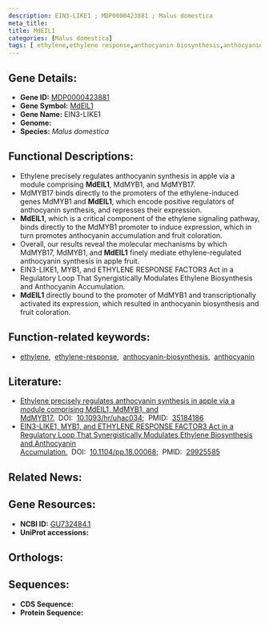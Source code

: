 ```yaml
---
description: EIN3-LIKE1 ; MDP0000423881 ; Malus domestica
meta_title:
title: MdEIL1
categories: [Malus domestica]
tags: [ ethylene,ethylene response,anthocyanin biosynthesis,anthocyanin ]
---
```


## Gene Details:
- **Gene ID:** [MDP0000423881]()
- **Gene Symbol:** <u>MdEIL1</u>
- **Gene Name:** EIN3-LIKE1
- **Genome:** []()
- **Species:** *Malus domestica*

## Functional Descriptions:
   - Ethylene precisely regulates anthocyanin synthesis in apple via a module comprising **MdEIL1**, MdMYB1, and MdMYB17.
   - MdMYB17 binds directly to the promoters of the ethylene-induced genes MdMYB1 and **MdEIL1**, which encode positive regulators of anthocyanin synthesis, and represses their expression.
   - **MdEIL1**, which is a critical component of the ethylene signaling pathway, binds directly to the MdMYB1 promoter to induce expression, which in turn promotes anthocyanin accumulation and fruit coloration.
   - Overall, our results reveal the molecular mechanisms by which MdMYB17, MdMYB1, and **MdEIL1** finely mediate ethylene-regulated anthocyanin synthesis in apple fruit.
   - EIN3-LIKE1, MYB1, and ETHYLENE RESPONSE FACTOR3 Act in a Regulatory Loop That Synergistically Modulates Ethylene Biosynthesis and Anthocyanin Accumulation.
   - **MdEIL1** directly bound to the promoter of MdMYB1 and transcriptionally activated its expression, which resulted in anthocyanin biosynthesis and fruit coloration.

## Function-related keywords:
   - [ethylene](/tags/ethylene/),&nbsp;&nbsp;[ethylene-response](/tags/ethylene-response/),&nbsp;&nbsp;[anthocyanin-biosynthesis](/tags/anthocyanin-biosynthesis/),&nbsp;&nbsp;[anthocyanin](/tags/anthocyanin/)

## Literature:
   - [Ethylene precisely regulates anthocyanin synthesis in apple via a module comprising MdEIL1, MdMYB1, and MdMYB17.](https://doi.org/10.1093/hr/uhac034)&nbsp;&nbsp;DOI:&nbsp;&nbsp;[10.1093/hr/uhac034](https://doi.org/10.1093/hr/uhac034);&nbsp;&nbsp;PMID:&nbsp;&nbsp;[35184186](https://pubmed.ncbi.nlm.nih.gov/35184186/)
   - [EIN3-LIKE1, MYB1, and ETHYLENE RESPONSE FACTOR3 Act in a Regulatory Loop That Synergistically Modulates Ethylene Biosynthesis and Anthocyanin Accumulation.](https://doi.org/10.1104/pp.18.00068)&nbsp;&nbsp;DOI:&nbsp;&nbsp;[10.1104/pp.18.00068](https://doi.org/10.1104/pp.18.00068);&nbsp;&nbsp;PMID:&nbsp;&nbsp;[29925585](https://pubmed.ncbi.nlm.nih.gov/29925585/)

## Related News:

## Gene Resources:
- **NCBI ID:**  [GU732484.1](https://www.ncbi.nlm.nih.gov/gene/?term=GU732484.1)
- **UniProt accessions:**  [](https://www.uniprot.org/uniprotkb//entry)

## Orthologs:

## Sequences:
- **CDS Sequence:**
- **Protein Sequence:**
